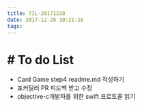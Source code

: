 ```yaml
---
title: TIL-20171228
date: 2017-12-28 10:21:16
tags: 
---
```


# # To do List

- Card Game step4 readme.md 작성하기
- 포커딜러 PR 피드백 받고 수정
- objective-c개발자를 위한 swift 프로토콜 읽기